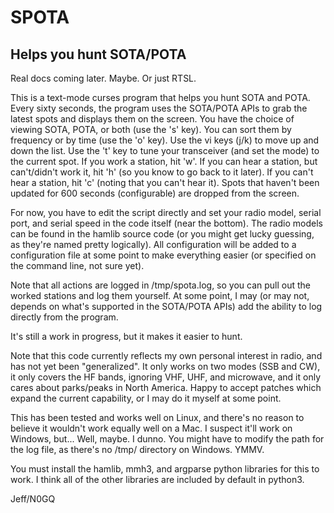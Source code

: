 # SPOTA

## Helps you hunt SOTA/POTA

Real docs coming later. Maybe. Or just RTSL.

This is a text-mode curses program that helps you hunt SOTA and POTA. Every sixty seconds, the program uses the SOTA/POTA APIs to grab the latest spots and displays them on the screen. You have the choice of viewing SOTA, POTA, or both (use the 's' key). You can sort them by frequency or by time (use the 'o' key). Use the vi keys (j/k) to move up and down the list. Use the 't' key to tune your transceiver (and set the mode) to the current spot. If you work a station, hit 'w'. If you can hear a station, but can't/didn't work it, hit 'h' (so you know to go back to it later). If you can't hear a station, hit 'c' (noting that you can't hear it). Spots that haven't been updated for 600 seconds (configurable) are dropped from the screen.

For now, you have to edit the script directly and set your radio model, serial port, and serial speed in the code itself (near the bottom). The radio models can be found in the hamlib source code (or you might get lucky guessing, as they're named pretty logically). All configuration will be added to a configuration file at some point to make everything easier (or specified on the command line, not sure yet).

Note that all actions are logged in /tmp/spota.log, so you can pull out the worked stations and log them yourself. At some point, I may (or may not, depends on what's supported in the SOTA/POTA APIs) add the ability to log directly from the program.

It's still a work in progress, but it makes it easier to hunt.

Note that this code currently reflects my own personal interest in radio, and has not yet been "generalized". It only works on two modes (SSB and CW), it only covers the HF bands, ignoring VHF, UHF, and microwave, and it only cares about parks/peaks in North America. Happy to accept patches which expand the current capability, or I may do it myself at some point.

This has been tested and works well on Linux, and there's no reason to believe it wouldn't work equally well on a Mac. I suspect it'll work on Windows, but... Well, maybe. I dunno. You might have to modify the path for the log file, as there's no /tmp/ directory on Windows. YMMV.

You must install the hamlib, mmh3, and argparse python libraries for this to work. I think all of the other libraries are included by default in python3.

Jeff/N0GQ

